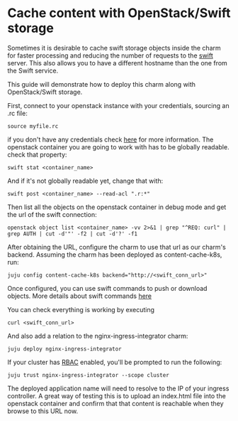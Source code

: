 # Cache content with OpenStack/Swift storage

Sometimes it is desirable to cache swift storage objects inside the charm for faster processing and reducing the number of requests to the [swift](https://docs.openstack.org/swift/latest/) server. This also allows you to have a different hostname than the one from the Swift service.

This guide will demonstrate how to deploy this charm along with OpenStack/Swift storage.

First, connect to your openstack instance with your credentials, sourcing an .rc file:
```
source myfile.rc
```
if you don't have any credentials check [here](https://docs.openstack.org/zh_CN/user-guide/common/cli-set-environment-variables-using-openstack-rc.html) for more information.
The openstack container you are going to work with has to be globally readable. check that property:
```
swift stat <container_name>
```
And if it's not globally readable yet, change that with:
```
swift post <container_name> --read-acl ".r:*"
```
Then list all the objects on the openstack container in debug mode and get the url of the swift connection:
```
openstack object list <container_name> -vv 2>&1 | grep "^REQ: curl" | grep AUTH | cut -d'"' -f2 | cut -d'?' -f1
```
After obtaining the URL, configure the charm to use that url as our charm's backend. Assuming the charm has been deployed as content-cache-k8s, run:
```
juju config content-cache-k8s backend="http://<swift_conn_url>"
```
Once configured, you can use swift commands to push or download objects. More details about swift commands [here](https://docs.openstack.org/ocata/cli-reference/swift.html)

You can check everything is working by executing
```
curl <swift_conn_url>
```
And also add a relation to the nginx-ingress-integrator charm:
```
juju deploy nginx-ingress-integrator
```
If your cluster has [RBAC](https://kubernetes.io/docs/reference/access-authn-authz/rbac/) enabled, you'll be prompted to run the following:
```
juju trust nginx-ingress-integrator --scope cluster
```
The deployed application name will need to resolve to the IP of your ingress controller. A great way of testing this is to upload an index.html file into the openstack container and confirm that that content is reachable when they browse to this URL now.
